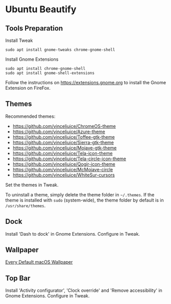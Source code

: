 # Ubuntu Beautify

## Tools Preparation

Install Tweak
```
sudo apt install gnome-tweaks chrome-gnome-shell
```

Install Gnome Extensions

```
sudo apt install chrome-gnome-shell
sudo apt install gnome-shell-extensions
```

Follow the instructions on <https://extensions.gnome.org> to install the Gnome Extension on FireFox.


## Themes

Recommended themes:

* <https://github.com/vinceliuice/ChromeOS-theme>
* <https://github.com/vinceliuice/Azure-theme>
* <https://github.com/vinceliuice/Toffee-gtk-theme>
* <https://github.com/vinceliuice/Sierra-gtk-theme>
* <https://github.com/vinceliuice/Mojave-gtk-theme>
* <https://github.com/vinceliuice/Tela-icon-theme>
* <https://github.com/vinceliuice/Tela-circle-icon-theme>
* <https://github.com/vinceliuice/Qogir-icon-theme>
* <https://github.com/vinceliuice/McMojave-circle>
* <https://github.com/vinceliuice/WhiteSur-cursors>

Set the themes in Tweak.

To uninstall a theme, simply delete the theme folder in `~/.themes`. If the theme is installed with `sudo` (system-wide), the theme folder by default is in `/usr/share/themes`.

## Dock

Install 'Dash to dock' in Gnome Extensions. Configure in Tweak.

## Wallpaper

[Every Default macOS Wallpaper](https://512pixels.net/projects/default-mac-wallpapers-in-5k/)

## Top Bar

Install 'Activity configurator', 'Clock override' and 'Remove accessibility' in Gnome Extensions. Configure in Tweak.
